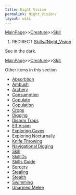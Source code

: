 ```yaml
---
title: Night Vision
permalink: Night_Vision/
layout: wiki
---
```


[MainPage](/keeperrl_wiki/ "wikilink")>>[Creature](/keeperrl_wiki/Creature "wikilink")>>[Skill](/keeperrl_wiki/Skill "wikilink")

1.  REDIRECT [Skills\#Night\_Vision](/keeperrl_wiki/Night_Vision "wikilink")

See in the dark.

[MainPage](/keeperrl_wiki/ "wikilink")>>[Creature](/keeperrl_wiki/Creature "wikilink")>>[Skill](/keeperrl_wiki/Skill "wikilink")

Other items in this section
-    [Absorbtion](/keeperrl_wiki/Absorbtion "wikilink")
-    [Ambush](/keeperrl_wiki/Ambush "wikilink")
-    [Archery](/keeperrl_wiki/Archery "wikilink")
-    [Consumption](/keeperrl_wiki/Consumption "wikilink")
-    [Copulate](/keeperrl_wiki/Copulate "wikilink")
-    [Copulation](/keeperrl_wiki/Copulation "wikilink")
-    [Crops](/keeperrl_wiki/Crops "wikilink")
-    [Digging](/keeperrl_wiki/Digging "wikilink")
-    [Disarm Traps](/keeperrl_wiki/Disarm_Traps "wikilink")
-    [Elf Vision](/keeperrl_wiki/Elf_Vision "wikilink")
-    [Exploring Caves](/keeperrl_wiki/Exploring_Caves "wikilink")
-    [Exploring Nocturnally](/keeperrl_wiki/Exploring_Nocturnally "wikilink")
-    [Knife Throwing](/keeperrl_wiki/Knife_Throwing "wikilink")
-    [Navigational Digging](/keeperrl_wiki/Navigational_Digging "wikilink")
-    [Skill](/keeperrl_wiki/Skill "wikilink")
-    [SkillIDs](/keeperrl_wiki/SkillIDs "wikilink")
-    [Skills Guide](/keeperrl_wiki/Skills_Guide "wikilink")
-    [Sorcery](/keeperrl_wiki/Sorcery "wikilink")
-    [Stealing](/keeperrl_wiki/Stealing "wikilink")
-    [Stealth](/keeperrl_wiki/Stealth "wikilink")
-    [Swimming](/keeperrl_wiki/Swimming "wikilink")
-    [Unarmed Melee](/keeperrl_wiki/Unarmed_Melee "wikilink")
